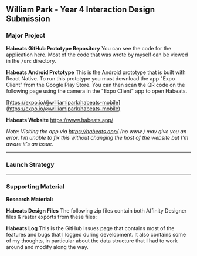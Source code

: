 ## William Park - Year 4 Interaction Design Submission



### Major Project

**Habeats GitHub Prototype Repository**
You can see the code for the application here. Most of the code that was wrote by myself can be viewed in the `/src` directory.


**Habeats Android Prototype**
This is the Android prototype that is built with React Native. To run this prototype you must download the app "Expo Client" from the Google Play Store.  You can then scan the QR code on the following page using the camera in the "Expo Client" app to open Habeats.

[https://expo.io/@williamipark/habeats-mobile](https://expo.io/@williamipark/habeats-mobile) 


**Habeats Website**
https://www.habeats.app/

*Note: Visiting the app via https://habeats.app/ (no www.) may give you an error. I'm unable to fix this without changing the host of the website but I'm aware it's an issue.*


---

### Launch Strategy

---


### Supporting Material

**Research Material:**


**Habeats Design Files**
The following zip files contain both Affinity Designer files & raster exports from these files:

**Habeats Log**
This is the GitHub Issues page that contains most of the features and bugs that I logged during development. It also contains some of my thoughts, in particular about the data structure that I had to work around and modify along the way.



